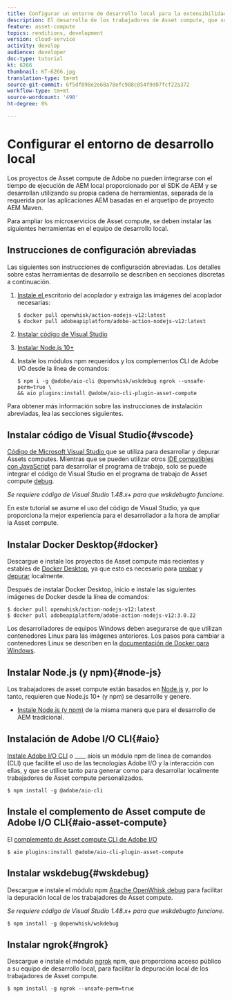 ```yaml
---
title: Configurar un entorno de desarrollo local para la extensibilidad de la Asset compute
description: El desarrollo de los trabajadores de Asset compute, que son aplicaciones JavaScript de Node.js, requiere herramientas de desarrollo específicas que difieren del desarrollo de AEM tradicional, que van desde Node.js y varios módulos npm hasta Docker Desktop y Microsoft Visual Studio Code.
feature: asset-compute
topics: renditions, development
version: cloud-service
activity: develop
audience: developer
doc-type: tutorial
kt: 6266
thumbnail: KT-6266.jpg
translation-type: tm+mt
source-git-commit: 6f5df098e2e68a78efc908c054f9d07fcf22a372
workflow-type: tm+mt
source-wordcount: '490'
ht-degree: 0%

---
```



# Configurar el entorno de desarrollo local

Los proyectos de Asset compute de Adobe no pueden integrarse con el tiempo de ejecución de AEM local proporcionado por el SDK de AEM y se desarrollan utilizando su propia cadena de herramientas, separada de la requerida por las aplicaciones AEM basadas en el arquetipo de proyecto AEM Maven.

Para ampliar los microservicios de Asset compute, se deben instalar las siguientes herramientas en el equipo de desarrollo local.

## Instrucciones de configuración abreviadas

Las siguientes son instrucciones de configuración abreviadas. Los detalles sobre estas herramientas de desarrollo se describen en secciones discretas a continuación.

1. [Instale el ](https://www.docker.com/products/docker-desktop) escritorio del acoplador y extraiga las imágenes del acoplador necesarias:

   ```
   $ docker pull openwhisk/action-nodejs-v12:latest
   $ docker pull adobeapiplatform/adobe-action-nodejs-v12:latest
   ```

1. [Instalar código de Visual Studio](https://code.visualstudio.com/download)
1. [Instalar Node.js 10+](../../local-development-environment/development-tools.md#node-js)
1. Instale los módulos npm requeridos y los complementos CLI de Adobe I/O desde la línea de comandos:

   ```
   $ npm i -g @adobe/aio-cli @openwhisk/wskdebug ngrok --unsafe-perm=true \
   && aio plugins:install @adobe/aio-cli-plugin-asset-compute
   ```

Para obtener más información sobre las instrucciones de instalación abreviadas, lea las secciones siguientes.

## Instalar código de Visual Studio{#vscode}

[Código de Microsoft Visual Studio ](https://code.visualstudio.com/download) que se utiliza para desarrollar y depurar Assets computes. Mientras que se pueden utilizar otros [IDE compatibles con JavaScript](../../local-development-environment/development-tools.md#set-up-the-development-ide) para desarrollar el programa de trabajo, solo se puede integrar el código de Visual Studio en el programa de trabajo de Asset compute [debug](../test-debug/debug.md).

_Se requiere código de Visual Studio 1.48.x+ para que  [](#wskdebug) wskdebugto funcione._

En este tutorial se asume el uso del código de Visual Studio, ya que proporciona la mejor experiencia para el desarrollador a la hora de ampliar la Asset compute.

## Instalar Docker Desktop{#docker}

Descargue e instale los proyectos de Asset compute más recientes y estables de [Docker Desktop](https://www.docker.com/products/docker-desktop), ya que esto es necesario para [probar](../test-debug/test.md) y [depurar](../test-debug/debug.md) localmente.

Después de instalar Docker Desktop, inicio e instale las siguientes imágenes de Docker desde la línea de comandos:

```
$ docker pull openwhisk/action-nodejs-v12:latest
$ docker pull adobeapiplatform/adobe-action-nodejs-v12:3.0.22
```

Los desarrolladores de equipos Windows deben asegurarse de que utilizan contenedores Linux para las imágenes anteriores. Los pasos para cambiar a contenedores Linux se describen en la [documentación de Docker para Windows](https://docs.docker.com/docker-for-windows/).

## Instalar Node.js (y npm){#node-js}

Los trabajadores de asset compute están basados en [Node.js](https://nodejs.org/) y, por lo tanto, requieren que Node.js 10+ (y npm) se desarrolle y genere.

+ [Instale Node.js (y npm)](../../local-development-environment/development-tools.md#node-js) de la misma manera que para el desarrollo de AEM tradicional.

## Instalación de Adobe I/O CLI{#aio}

[Instale Adobe I/O CLI](../../local-development-environment/development-tools.md#aio-cli) o  ____ aiois un módulo npm de línea de comandos (CLI) que facilite el uso de las tecnologías Adobe I/O y la interacción con ellas, y que se utilice tanto para generar como para desarrollar localmente trabajadores de Asset compute personalizados.

```
$ npm install -g @adobe/aio-cli
```

## Instale el complemento de Asset compute de Adobe I/O CLI{#aio-asset-compute}

El [complemento de Asset compute CLI de Adobe I/O](https://github.com/adobe/aio-cli-plugin-asset-compute)

```
$ aio plugins:install @adobe/aio-cli-plugin-asset-compute
```

## Instalar wskdebug{#wskdebug}

Descargue e instale el módulo npm [Apache OpenWhisk debug](https://www.npmjs.com/package/@openwhisk/wskdebug) para facilitar la depuración local de los trabajadores de Asset compute.

_Se requiere código de Visual Studio 1.48.x+ para que  [](#wskdebug) wskdebugto funcione._

```
$ npm install -g @openwhisk/wskdebug
```

## Instalar ngrok{#ngrok}

Descargue e instale el módulo [ngrok](https://www.npmjs.com/package/ngrok) npm, que proporciona acceso público a su equipo de desarrollo local, para facilitar la depuración local de los trabajadores de Asset compute.

```
$ npm install -g ngrok --unsafe-perm=true
```
